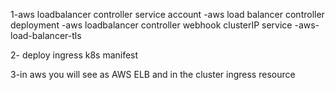 1-aws loadbalancer controller service account
    -aws load balancer controller deployment
    -aws loadbalancer controller webhook clusterIP service
    -aws-load-balancer-tls

2- deploy ingress k8s manifest

3-in aws you will see as AWS ELB and in the cluster ingress resource